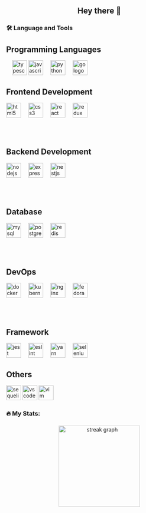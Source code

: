 ### 

<h2 align="center">Hey there 👋</h2>

<h3 align="left">🛠 Language and Tools</h3>

###

<div align="left">
<h2>Programming Languages</h2>
<img width="12" />
        <img src="https://cdn.jsdelivr.net/gh/devicons/devicon/icons/typescript/typescript-original.svg" height="40"
            alt="typescript logo" />
<img src="https://cdn.jsdelivr.net/gh/devicons/devicon/icons/javascript/javascript-original.svg" height="40" alt="javascript logo" />
<img width="12" />

<img src="https://cdn.jsdelivr.net/gh/devicons/devicon/icons/python/python-original.svg" height="40" alt="python logo" />
<img width="12" />
<img src="https://cdn.jsdelivr.net/gh/devicons/devicon/icons/go/go-original.svg" height="40" alt="go logo" />

    

<h2>Frontend Development</h2>
<img src="https://cdn.jsdelivr.net/gh/devicons/devicon/icons/html5/html5-original.svg" height="40" alt="html5 logo" />
<img width="12" />
<img src="https://cdn.jsdelivr.net/gh/devicons/devicon/icons/css3/css3-original.svg" height="40" alt="css3 logo" />
<img width="12" />
<img src="https://cdn.jsdelivr.net/gh/devicons/devicon/icons/react/react-original.svg" height="40" alt="react logo" />
<img width="12" />
<img src="https://cdn.jsdelivr.net/gh/devicons/devicon/icons/redux/redux-original.svg" height="40" alt="redux logo" />

<br><br>
<h2>Backend Development</h2>
<img src="https://cdn.jsdelivr.net/gh/devicons/devicon/icons/nodejs/nodejs-original.svg" height="40" alt="nodejs logo" />
<img width="12" />
<img src="https://cdn.jsdelivr.net/gh/devicons/devicon/icons/express/express-original.svg" height="40" alt="express logo" />
<img width="12" />
<img src="https://cdn.jsdelivr.net/gh/devicons/devicon/icons/nestjs/nestjs-original.svg" height="40" alt="nestjs logo" />

<br><br>


<h2>Database</h2>
<img src="https://cdn.jsdelivr.net/gh/devicons/devicon/icons/mysql/mysql-original.svg" height="40" alt="mysql logo" />
<img width="12" />
<img src="https://cdn.jsdelivr.net/gh/devicons/devicon/icons/postgresql/postgresql-original.svg" height="40" alt="postgresql logo" />
<img width="12" />
<img src="https://cdn.jsdelivr.net/gh/devicons/devicon/icons/redis/redis-original.svg" height="40" alt="redis logo" />

<br><br>


<h2>DevOps</h2>
<img src="https://cdn.jsdelivr.net/gh/devicons/devicon/icons/docker/docker-original.svg" height="40" alt="docker logo" />
<img width="12" />
<img src="https://cdn.jsdelivr.net/gh/devicons/devicon/icons/kubernetes/kubernetes-plain.svg" height="40" alt="kubernetes logo" />
<img width="12" />
<img src="https://cdn.jsdelivr.net/gh/devicons/devicon/icons/nginx/nginx-original.svg" height="40" alt="nginx logo" />
<img width="12" />
<img src="https://cdn.jsdelivr.net/gh/devicons/devicon/icons/fedora/fedora-original.svg" height="40" alt="fedora logo" />

<br><br>
<h2>Framework</h2>
<img src="https://cdn.jsdelivr.net/gh/devicons/devicon/icons/jest/jest-plain.svg" height="40" alt="jest logo" />
<img width="12" />
<img src="https://cdn.jsdelivr.net/gh/devicons/devicon/icons/eslint/eslint-original.svg" height="40" alt="eslint logo" />
<img width="12" />
<img src="https://cdn.jsdelivr.net/gh/devicons/devicon/icons/yarn/yarn-original.svg" height="40" alt="yarn logo" />
<img width="12" />
<img src="https://cdn.jsdelivr.net/gh/devicons/devicon/icons/selenium/selenium-original.svg" height="40" alt="selenium logo" />

<h2>Others</h2>
<img src="https://cdn.jsdelivr.net/gh/devicons/devicon/icons/sequelize/sequelize-original.svg" height="40" alt="sequelize logo" />
<img src="https://cdn.jsdelivr.net/gh/devicons/devicon/icons/vscode/vscode-original.svg" height="40" alt="vscode logo" />
<img src="https://cdn.jsdelivr.net/gh/devicons/devicon/icons/vim/vim-original.svg" height="40" alt="vim logo" />
</div>


###

<h3 align="left">🔥   My Stats:</h3>

###

<div align="center">
  <img src="https://streak-stats.demolab.com?user=huuloc2026&locale=en&mode=daily&theme=dark&hide_border=false&border_radius=5&order=3" height="220" alt="streak graph"  />
</div>
